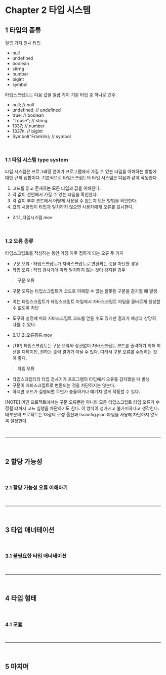 # Chapter 2 타입 시스템

## 1 타입의 종류

일곱 가지 원시 타입

-   null
-   undefined
-   boolean
-   stirng
-   number
-   bigint
-   symbol

타입스크립트는 다음 값을 일곱 가지 기본 타입 중 하나로 간주

-   null; // null
-   undefined; // undefined
-   true; // boolean
-   "Louse"; // string
-   1337; // number
-   1337n; // bigint
-   Symbol("Franklin); // symbol

<br>

### 1.1 타입 시스템 type system

타입 시스템은 프로그래밍 언어가 프로그램에서 가질 수 있는 타입을 이해하는 방법에 대한 규칙 집합이다.
기본적으로 타입스크립트의 타입 시스템은 다음과 같이 작동한다.

1. 코드를 읽고 존재하는 모든 타입과 값을 이해한다.
2. 각 값이 선언에서 가질 수 있는 타입을 확인한다.
3. 각 값이 추후 코드에서 어떻게 사용될 수 있는지 모든 방법을 확인한다.
4. 값의 사용법이 타입과 일치하지 않으면 사용자에게 오류를 표시한다.

-   2.1.1\_타입시스템.mov

<br>

### 1.2 오류 종류

타입스크립트를 작성하는 동안 가장 자주 접하게 되는 오류 두 가지

-   구문 오류 : 타입스크립트가 자바스크립트로 변환되는 것을 차단한 경우
-   타입 오류 : 타입 검사기에 따라 일치하지 않는 것이 감지된 경우

> **구문 오류** <br>

-   구문 오류는 타입스크립트가 코드로 이해할 수 없는 잘못된 구문을 감지할 떄 발생
-   이는 타입스크립트가 타입스크립트 파일에서 자바스크립트 파일을 올바르게 생성할 수 없도록 차단
-   도구와 설정에 따라 자바스크립트 코드를 얻을 수도 있지만 결과가 예상과 상당히 다를 수 있다.

-   2.1.1.2\_오류종류.mov

-   [TIP] 타입스크립트는 구문 오류와 상관없이 자바스크립트 코드를 출력하기 위해 최선을 다하지만, 원하는 출력 결과가 아닐 수 있다. 따라서 구문 오류를 수정하는 것이 좋다.

> **타입 오류** <br>

-   타입스크립티의 타입 검사기가 프로그램의 타입에서 오류를 감지했을 때 발생
-   구문이 자바스크립트로 변환되는 것을 차단하지는 않는다.
-   하지만 코드가 실행되면 무언가 충돌하거나 예기치 않게 작동할 수 있다.

[NOTE] 어떤 프로젝트에서는 구문 오류뿐만 아니라 모든 타입스크립트 타입 오류가 수정될 떄까지 코드 실행을 차단하기도 한다. 이 방식이 성가시고 불가피하다고 생각한다. 대부분의 프로젝트는 13장의 구성 옵션과 tsconfig.json 파일을 사용해 차단하지 않도록 설정한다.

<br>

---

<br>

## 2 할당 가능성

<br>

### 2.1 할당 가능성 오류 이해하기

<br>

---

<br>

## 3 타입 애너테이션

<br>

### 3.1 불필요한 타입 애너테이션

<br>

---

<br>

## 4 타입 형태

<br>

### 4.1 모듈

<br>

---

<br>

## 5 마치며
